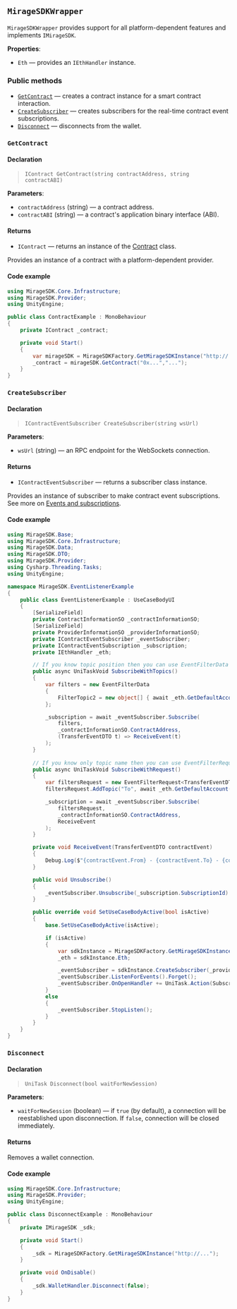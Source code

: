 ## `MirageSDKWrapper`

`MirageSDKWrapper` provides support for all platform-dependent features and implements `IMirageSDK`.

**Properties**:

  * `Eth` — provides an `IEthHandler` instance.

### Public methods

  * [`GetContract`](#getcontract) — creates a contract instance for a smart contract interaction.
  * [`CreateSubscriber`](#createsubscriber) — creates subscribers for the real-time contract event subscriptions.
  * [`Disconnect`](#disconnect) — disconnects from the wallet.

### `GetContract`

#### Declaration

> `IContract GetContract(string contractAddress, string contractABI)`

**Parameters**:

  * `contractAddress` (string) — a contract address.
  * `contractABI` (string) — a contract's application binary interface (ABI).

#### Returns

  * `IContract` — returns an instance of the [Contract](/gaming/unity-sdk/reference/contract/) class.

Provides an instance of a contract with a platform-dependent provider.

#### Code example

```csharp
using MirageSDK.Core.Infrastructure;
using MirageSDK.Provider;
using UnityEngine;

public class ContractExample : MonoBehaviour
{
	private IContract _contract;

	private void Start()
	{
		var mirageSDK = MirageSDKFactory.GetMirageSDKInstance("http://...");
		_contract = mirageSDK.GetContract("0x...","...");
	}
}
```

### `CreateSubscriber`

#### Declaration

> `IContractEventSubscriber CreateSubscriber(string wsUrl)`

**Parameters**:

  * `wsUrl` (string) — an RPC endpoint for the WebSockets connection.

#### Returns

  * `IContractEventSubscriber` — returns a subscriber class instance.

Provides an instance of subscriber to make contract event subscriptions. See more on [Events and subscriptions](/gaming/extra/events-and-subscriptions/).

#### Code example

```csharp
using MirageSDK.Base;
using MirageSDK.Core.Infrastructure;
using MirageSDK.Data;
using MirageSDK.DTO;
using MirageSDK.Provider;
using Cysharp.Threading.Tasks;
using UnityEngine;

namespace MirageSDK.EventListenerExample
{
	public class EventListenerExample : UseCaseBodyUI
	{
		[SerializeField] 
		private ContractInformationSO _contractInformationSO;
		[SerializeField]
		private ProviderInformationSO _providerInformationSO;
		private IContractEventSubscriber _eventSubscriber;
		private IContractEventSubscription _subscription;
		private IEthHandler _eth;

		// If you know topic position then you can use EventFilterData
		public async UniTaskVoid SubscribeWithTopics()
		{
			var filters = new EventFilterData
			{
				FilterTopic2 = new object[] { await _eth.GetDefaultAccount() }
			};

			_subscription = await _eventSubscriber.Subscribe(
				filters,
				_contractInformationSO.ContractAddress, 
				(TransferEventDTO t) => ReceiveEvent(t)
			);
		}
		
		// If you know only topic name then you can use EventFilterRequest
		public async UniTaskVoid SubscribeWithRequest()
		{
			var filtersRequest = new EventFilterRequest<TransferEventDTO>();
			filtersRequest.AddTopic("To", await _eth.GetDefaultAccount());

			_subscription = await _eventSubscriber.Subscribe(
				filtersRequest,
				_contractInformationSO.ContractAddress, 
				ReceiveEvent
			);
		}

		private void ReceiveEvent(TransferEventDTO contractEvent)
		{
			Debug.Log($"{contractEvent.From} - {contractEvent.To} - {contractEvent.Value}");
		}

		public void Unsubscribe()
		{
			_eventSubscriber.Unsubscribe(_subscription.SubscriptionId).Forget();
		}

		public override void SetUseCaseBodyActive(bool isActive)
		{
			base.SetUseCaseBodyActive(isActive);

			if (isActive)
			{
				var sdkInstance = MirageSDKFactory.GetMirageSDKInstance(_providerInformationSO.HttpProviderURL);
				_eth = sdkInstance.Eth;

				_eventSubscriber = sdkInstance.CreateSubscriber(_providerInformationSO.WsProviderURL);
				_eventSubscriber.ListenForEvents().Forget();
				_eventSubscriber.OnOpenHandler += UniTask.Action(SubscribeWithRequest);
			}
			else
			{
				_eventSubscriber.StopListen();
			}
		}
	}
}
```

### `Disconnect`

#### Declaration

> `UniTask Disconnect(bool waitForNewSession)`

**Parameters**:

  * `waitForNewSession` (boolean) — if `true` (by default), a connection will be reestablished upon disconnection. If `false`, connection will be closed immediately.

#### Returns

Removes a wallet connection.

#### Code example

```csharp
using MirageSDK.Core.Infrastructure;
using MirageSDK.Provider;
using UnityEngine;

public class DisconnectExample : MonoBehaviour
{
	private IMirageSDK _sdk;

	private void Start()
	{
		_sdk = MirageSDKFactory.GetMirageSDKInstance("http://...");
	}

	private void OnDisable()
	{
		_sdk.WalletHandler.Disconnect(false);
	}
}
```